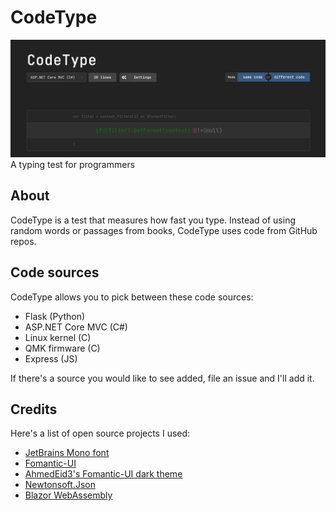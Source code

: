 # CodeType
![Screenshot of CodeType](CodeType.png)
A typing test for programmers

## About
CodeType is a test that measures how fast you type. Instead of using random words or passages from books, CodeType uses code from GitHub repos. 

## Code sources
CodeType allows you to pick between these code sources:
- Flask (Python)
- ASP.NET Core MVC (C#)
- Linux kernel (C)
- QMK firmware (C)
- Express (JS)

If there's a source you would like to see added, file an issue and I'll add it.

## Credits
Here's a list of open source projects I used:
- [JetBrains Mono font](https://www.jetbrains.com/lp/mono/)
- [Fomantic-UI](https://github.com/fomantic/Fomantic-UI)
- [AhmedEid3's Fomantic-UI dark theme](https://github.com/fomantic/Fomantic-UI/pull/1436)
- [Newtonsoft.Json](https://github.com/JamesNK/Newtonsoft.Json)
- [Blazor WebAssembly](https://dotnet.microsoft.com/apps/aspnet/web-apps/blazor)
